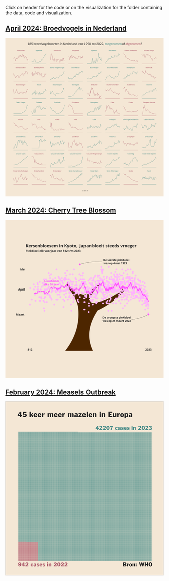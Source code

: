 
Click on header for the code or on the visualization for the folder
containing the data, code and visualization.

## [April 2024: Broedvogels in Nederland](https://github.com/Willem-Jelle/Projects/blob/main/2024-04_broedvogels/2024-04_broedvogels_code.R)

<a href='https://github.com/Willem-Jelle/Projects/blob/main/2024-04_broedvogels'>
<img src='2024-04_broedvogels/2024-04_broedvogels_viz_01.png'/></a>

## [March 2024: Cherry Tree Blossom](https://github.com/Willem-Jelle/Projects/blob/main/2024-03_cherry_tree_blossom/2024-03_cherry_tree_blossom_code.R)

<a href='https://github.com/Willem-Jelle/Projects/tree/main/2024-04_broedvogels'>
<img src='2024-03_cherry_tree_blossom/2024-03_cherry_tree_blossom_viz.png'/></a>

## [February 2024: Measels Outbreak](https://github.com/Willem-Jelle/Projects/blob/main/2024-02_measels_outbreak/2024-02_measels_outbreak_code.R)

<a href='https://github.com/Willem-Jelle/Projects/tree/main/2024-02_measels_outbreak'>
<img src='2024-02_measels_outbreak/2024-02_measels_outbreak_viz.png'/></a>

